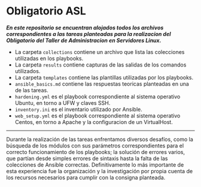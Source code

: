 # Obligatorio ASL

***En este repositorio se encuentran alojados todos los archivos correspondientes a las tareas planteadas para la realizacion del Obligatorio del Taller de Administracion en Servidores Linux.***

- La carpeta `collections` contiene un archivo que lista las colecciones utilizadas en los playbooks.
- La carpeta `results` contiene capturas de las salidas de los comandos utilizados.
- La carpeta `templates` contiene las plantillas utilizadas por los playbooks.
- `ansible_basics.md` contiene las respuestas teoricas planteadas en una de las tareas.
- `hardening.yml` es el playbook correspondiente al sistema operativo Ubuntu, en torno a UFW y claves SSH.
- `inventory.ini` es el inventario utilizado por Ansible.
- `web_setup.yml` es el playbook correspondiente al sistema operativo Centos, en torno a Apache y la configuracion de un VirtualHost.

---------------------------------------------------------------------------------------------------------------------
Durante la realización de las tareas enfrentamos diversos desafíos, como la búsqueda de los módulos con sus parámetros correspondientes para el correcto funcionamiento de los playbooks; la solución de errores varios, que partían desde simples errores de sintaxis hasta la falta de las colecciones de Ansible correctas. Definitivamente lo más importante de esta experiencia fue la organización y la investigación por propia cuenta de los recursos necesarios para cumplir con la consigna planteada. 
